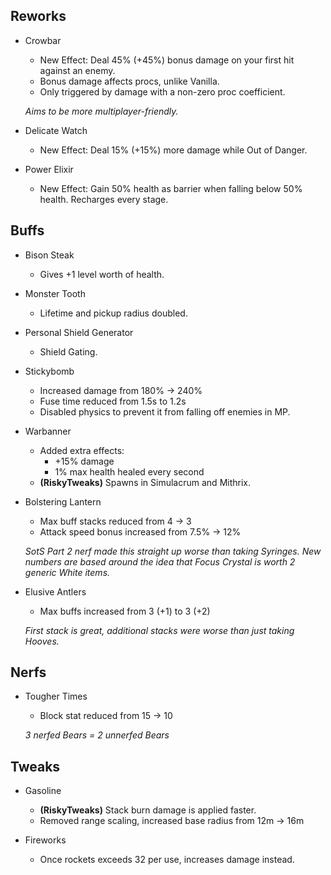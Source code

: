 ## Reworks

- Crowbar
	- New Effect: Deal 45% (+45%) bonus damage on your first hit against an enemy.
	- Bonus damage affects procs, unlike Vanilla.
	- Only triggered by damage with a non-zero proc coefficient.
	
	*Aims to be more multiplayer-friendly.*
	
- Delicate Watch
	- New Effect: Deal 15% (+15%) more damage while Out of Danger.
	
- Power Elixir
	- New Effect: Gain 50% health as barrier when falling below 50% health. Recharges every stage.

## Buffs

- Bison Steak
	- Gives +1 level worth of health.
	
- Monster Tooth
	- Lifetime and pickup radius doubled.

- Personal Shield Generator
	- Shield Gating.
	
- Stickybomb
	- Increased damage from 180% -> 240%
	- Fuse time reduced from 1.5s to 1.2s
	- Disabled physics to prevent it from falling off enemies in MP.

- Warbanner
	- Added extra effects:
		- +15% damage
		- 1% max health healed every second
	- **(RiskyTweaks)** Spawns in Simulacrum and Mithrix.
	
- Bolstering Lantern
	- Max buff stacks reduced from 4 -> 3
	- Attack speed bonus increased from 7.5% -> 12%
	
	*SotS Part 2 nerf made this straight up worse than taking Syringes. New numbers are based around the idea that Focus Crystal is worth 2 generic White items.*

- Elusive Antlers
	- Max buffs increased from 3 (+1) to 3 (+2)
	
	*First stack is great, additional stacks were worse than just taking Hooves.*

## Nerfs

- Tougher Times
	- Block stat reduced from 15 -> 10
	
	*3 nerfed Bears = 2 unnerfed Bears*

## Tweaks

- Gasoline
	- **(RiskyTweaks)** Stack burn damage is applied faster.
	- Removed range scaling, increased base radius from 12m -> 16m

- Fireworks
	- Once rockets exceeds 32 per use, increases damage instead.
